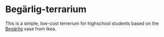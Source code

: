 # Begärlig-terrarium

This is a simple, low-cost terrerium for highschool students based on the [Begärlig](http://www.ikea.com/au/en/catalog/products/90309783/) vase from Ikea.
